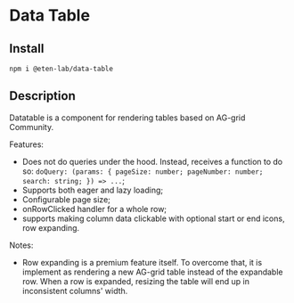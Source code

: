 # Data Table

## Install

```
npm i @eten-lab/data-table
```

## Description

Datatable is a component for rendering tables based on AG-grid Community.

Features:

- Does not do queries under the hood. Instead, receives a function to do so: `doQuery: (params: { pageSize: number; pageNumber: number; search: string; }) => ...`;
- Supports both eager and lazy loading;
- Configurable page size;
- onRowClicked handler for a whole row;
- supports making column data clickable with optional start or end icons, row expanding.

Notes:

- Row expanding is a premium feature itself. To overcome that, it is implement as rendering a new AG-grid table instead of the expandable row. When a row is expanded, resizing the table will end up in inconsistent columns' width.
